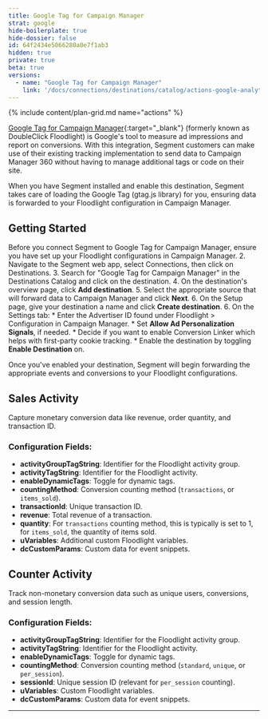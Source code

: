 ```yaml
---
title: Google Tag for Campaign Manager
strat: google
hide-boilerplate: true
hide-dossier: false
id: 64f2434e5066280a0e7f1ab3
hidden: true
private: true
beta: true
versions:
  - name: "Google Tag for Campaign Manager"
    link: '/docs/connections/destinations/catalog/actions-google-analytics-4/'
---
```


{% include content/plan-grid.md name="actions" %}

[Google Tag for Campaign Manager](https://support.google.com/analytics/answer/12325075){:target="_blank"} (formerly known as DoubleClick Floodlight) is Google's tool to measure ad impressions and report on conversions. With this integration, Segment customers can make use of their existing tracking implementation to send data to Campaign Manager 360 without having to manage additional tags or code on their site.

When you have Segment installed and enable this destination, Segment takes care of loading the Google Tag (gtag.js library) for you, ensuring data is forwarded to your Floodlight configuration in Campaign Manager.


## Getting Started
Before you connect Segment to Google Tag for Campaign Manager, ensure you have set up your Floodlight configurations in Campaign Manager.
2. Navigate to the Segment web app, select Connections, then click on Destinations.
3. Search for "Google Tag for Campaign Manager" in the Destinations Catalog and click on the destination.
4. On the destination's overview page, click **Add destination**. 
5. Select the appropriate source that will forward data to Campaign Manager and click **Next**.
6. On the Setup page, give your destination a name and click **Create destination**. 
6. On the Settings tab:
    * Enter the Advertiser ID found under Floodlight > Configuration in Campaign Manager.
    * Set **Allow Ad Personalization Signals**, if needed.
    * Decide if you want to enable Conversion Linker which helps with first-party cookie tracking.
    * Enable the destination by toggling **Enable Destination** on.

Once you've enabled your destination, Segment will begin forwarding the appropriate events and conversions to your Floodlight configurations.


## Sales Activity

Capture monetary conversion data like revenue, order quantity, and transaction ID.

### Configuration Fields:

- **activityGroupTagString**: Identifier for the Floodlight activity group.
- **activityTagString**: Identifier for the Floodlight activity.
- **enableDynamicTags**: Toggle for dynamic tags.
- **countingMethod**: Conversion counting method (`transactions`, or `items_sold`).
- **transactionId**: Unique transaction ID.
- **revenue**: Total revenue of a transaction.
- **quantity**: For `transactions` counting method, this is typically is set to 1, for `items_sold`, the quantity of items sold.
- **uVariables**: Additional custom Floodlight variables.
- **dcCustomParams**: Custom data for event snippets.



## Counter Activity

Track non-monetary conversion data such as unique users, conversions, and session length.

### Configuration Fields:

- **activityGroupTagString**: Identifier for the Floodlight activity group.
- **activityTagString**: Identifier for the Floodlight activity.
- **enableDynamicTags**: Toggle for dynamic tags.
- **countingMethod**: Conversion counting method (`standard`, `unique`, or `per_session`).
- **sessionId**: Unique session ID (relevant for `per_session` counting).
- **uVariables**: Custom Floodlight variables.
- **dcCustomParams**: Custom data for event snippets.

---
